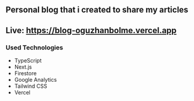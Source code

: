 ## Personal blog that i created to share my articles

## Live: https://blog-oguzhanbolme.vercel.app

### Used Technologies
- TypeScript
- Next.js
- Firestore
- Google Analytics
- Tailwind CSS
- Vercel